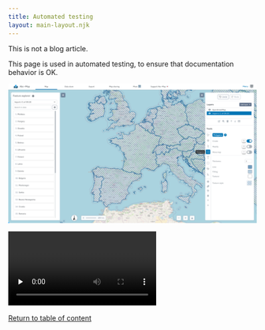 ```yaml
---
title: Automated testing
layout: main-layout.njk
---
```


This is not a blog article.

This page is used in automated testing, to ensure that documentation behavior is OK.

<img src="screenshot.png" alt="Screenshot 1" data-cy="sample-image"/>

<video controls src="create-points.mp4" preload="none" data-cy="sample-video"></video>

[Return to table of content](../../)
